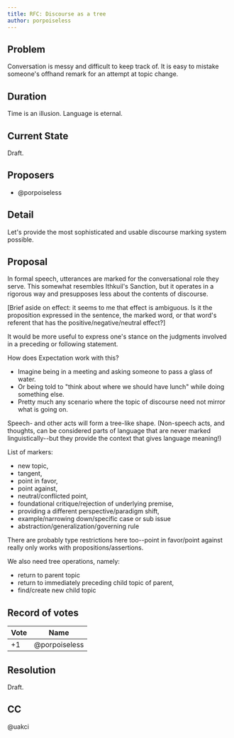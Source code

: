 ```yaml
---
title: RFC: Discourse as a tree
author: porpoiseless
---
```

## Problem

Conversation is messy and difficult to keep track of. It is easy to mistake someone's offhand remark for an attempt at topic change.

## Duration

Time is an illusion. Language is eternal.

## Current State

Draft.

## Proposers

- @porpoiseless


## Detail

Let's provide the most sophisticated and usable discourse marking system
possible.

## Proposal

In formal speech, utterances are marked for the conversational role they
serve. This somewhat resembles Ithkuil's Sanction, but it operates in a rigorous
way and presupposes less about the contents of discourse.

[Brief aside on effect: it seems to me that effect is ambiguous. Is it the proposition expressed in the sentence, the marked word, or that word's referent that has the positive/negative/neutral effect?]

It would be more useful to express one's stance on the judgments involved in a preceding or following statement.

How does Expectation work with this?

- Imagine being in a meeting and asking someone to pass a glass of water.
- Or being told to "think about where we should have lunch" while doing something else.
- Pretty much any scenario where the topic of discourse need not mirror what is
going on.

Speech- and other acts will form a tree-like shape. (Non-speech acts, and
thoughts, can be considered parts of language that are never marked
linguistically--but they provide the context that gives language meaning!)

List of markers:

- new topic,
- tangent,
- point in favor,
- point against,
- neutral/conflicted point,
- foundational critique/rejection of underlying premise,
- providing a different perspective/paradigm shift,
- example/narrowing down/specific case or sub issue
- abstraction/generalization/governing rule

There are probably type restrictions here too--point in favor/point
against really only works with propositions/assertions.

We also need tree operations, namely:

- return to parent topic
- return to immediately preceding child topic of parent,
- find/create new child topic

## Record of votes

| Vote | Name          |
| ---- | ------------- |
| +1   | @porpoiseless |

## Resolution

Draft.

## CC

@uakci

